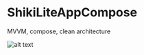 # ShikiLiteAppCompose

MVVM, compose, clean architecture

![alt text](https://i.imgur.com/7eJYR2v.png)
